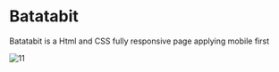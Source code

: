 # Batatabit
Batatabit is a Html and CSS fully responsive page applying mobile first

![11](https://user-images.githubusercontent.com/48659137/109572795-1fd83400-7aee-11eb-87b7-247e9346797f.gif)
